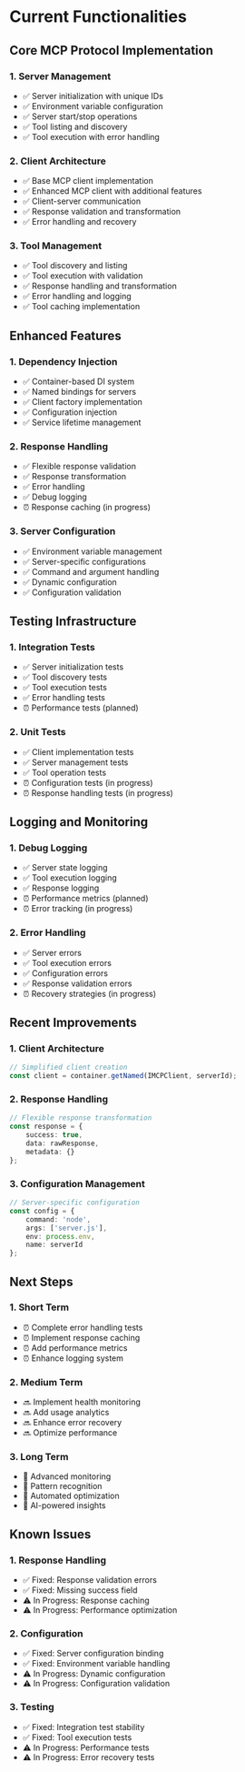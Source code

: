 # Current Functionalities

## Core MCP Protocol Implementation

### 1. Server Management
- ✅ Server initialization with unique IDs
- ✅ Environment variable configuration
- ✅ Server start/stop operations
- ✅ Tool listing and discovery
- ✅ Tool execution with error handling

### 2. Client Architecture
- ✅ Base MCP client implementation
- ✅ Enhanced MCP client with additional features
- ✅ Client-server communication
- ✅ Response validation and transformation
- ✅ Error handling and recovery

### 3. Tool Management
- ✅ Tool discovery and listing
- ✅ Tool execution with validation
- ✅ Response handling and transformation
- ✅ Error handling and logging
- ✅ Tool caching implementation

## Enhanced Features

### 1. Dependency Injection
- ✅ Container-based DI system
- ✅ Named bindings for servers
- ✅ Client factory implementation
- ✅ Configuration injection
- ✅ Service lifetime management

### 2. Response Handling
- ✅ Flexible response validation
- ✅ Response transformation
- ✅ Error handling
- ✅ Debug logging
- ⏰ Response caching (in progress)

### 3. Server Configuration
- ✅ Environment variable management
- ✅ Server-specific configurations
- ✅ Command and argument handling
- ✅ Dynamic configuration
- ✅ Configuration validation

## Testing Infrastructure

### 1. Integration Tests
- ✅ Server initialization tests
- ✅ Tool discovery tests
- ✅ Tool execution tests
- ✅ Error handling tests
- ⏰ Performance tests (planned)

### 2. Unit Tests
- ✅ Client implementation tests
- ✅ Server management tests
- ✅ Tool operation tests
- ⏰ Configuration tests (in progress)
- ⏰ Response handling tests (in progress)

## Logging and Monitoring

### 1. Debug Logging
- ✅ Server state logging
- ✅ Tool execution logging
- ✅ Response logging
- ⏰ Performance metrics (planned)
- ⏰ Error tracking (in progress)

### 2. Error Handling
- ✅ Server errors
- ✅ Tool execution errors
- ✅ Configuration errors
- ✅ Response validation errors
- ⏰ Recovery strategies (in progress)

## Recent Improvements

### 1. Client Architecture
```typescript
// Simplified client creation
const client = container.getNamed(IMCPClient, serverId);
```

### 2. Response Handling
```typescript
// Flexible response transformation
const response = {
    success: true,
    data: rawResponse,
    metadata: {}
};
```

### 3. Configuration Management
```typescript
// Server-specific configuration
const config = {
    command: 'node',
    args: ['server.js'],
    env: process.env,
    name: serverId
};
```

## Next Steps

### 1. Short Term
- ⏰ Complete error handling tests
- ⏰ Implement response caching
- ⏰ Add performance metrics
- ⏰ Enhance logging system

### 2. Medium Term
- 🔜 Implement health monitoring
- 🔜 Add usage analytics
- 🔜 Enhance error recovery
- 🔜 Optimize performance

### 3. Long Term
- 📅 Advanced monitoring
- 📅 Pattern recognition
- 📅 Automated optimization
- 📅 AI-powered insights

## Known Issues

### 1. Response Handling
- ✅ Fixed: Response validation errors
- ✅ Fixed: Missing success field
- ⚠️ In Progress: Response caching
- ⚠️ In Progress: Performance optimization

### 2. Configuration
- ✅ Fixed: Server configuration binding
- ✅ Fixed: Environment variable handling
- ⚠️ In Progress: Dynamic configuration
- ⚠️ In Progress: Configuration validation

### 3. Testing
- ✅ Fixed: Integration test stability
- ✅ Fixed: Tool execution tests
- ⚠️ In Progress: Performance tests
- ⚠️ In Progress: Error recovery tests 